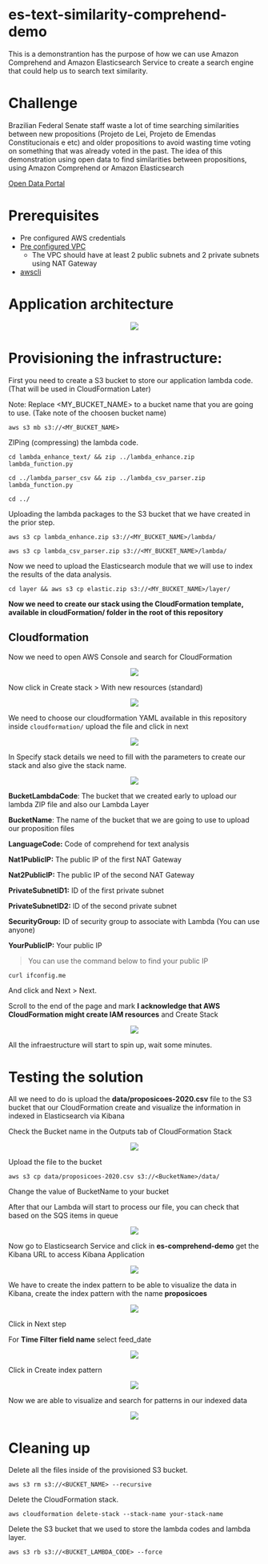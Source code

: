 #  es-text-similarity-comprehend-demo

This is a demonstrantion has the purpose of how we can use Amazon Comprehend and Amazon Elasticsearch Service to create a search engine that could help us to search text similarity.

# Challenge

Brazilian Federal Senate staff waste a lot of time searching similarities between new propositions (Projeto de Lei, Projeto de Emendas Constitucionais e etc) and older propositions to avoid wasting time voting on something that was already voted in the past. The idea of this demonstration using open data to find similarities between propositions, using Amazon Comprehend or Amazon Elasticsearch

[Open Data Portal](https://dadosabertos.camara.leg.br/swagger/api.html#staticfile)

# Prerequisites

- Pre configured AWS credentials
- [Pre configured VPC](https://github.com/BRCentralSA/aws-brazil-edu-series/blob/master/utils/vpc-template.yaml)
    - The VPC should have at least 2 public subnets and 2 private subnets using NAT Gateway
- [awscli](https://docs.aws.amazon.com/cli/latest/userguide/cli-chap-install.html)


# Application architecture

<p align="center"> 
<img src="images/es-text-similarity-comprehend-demo.png">
</p>

# Provisioning the infrastructure:

First you need to create a S3 bucket to store our application lambda code. (That will be used in CloudFormation Later)

Note: Replace <MY_BUCKET_NAME> to a bucket name that you are going to use. (Take note of the choosen bucket name)

```shell
aws s3 mb s3://<MY_BUCKET_NAME>
```

ZIPing (compressing) the lambda code.

```shell
cd lambda_enhance_text/ && zip ../lambda_enhance.zip lambda_function.py
```

```shell
cd ../lambda_parser_csv && zip ../lambda_csv_parser.zip lambda_function.py
```

```shell
cd ../
```

Uploading the lambda packages to the S3 bucket that we have created in the prior step.

```shell
aws s3 cp lambda_enhance.zip s3://<MY_BUCKET_NAME>/lambda/
```

```shell
aws s3 cp lambda_csv_parser.zip s3://<MY_BUCKET_NAME>/lambda/
```

Now we need to upload the Elasticsearch module that we will use to index the results of the data analysis.

```shell
cd layer && aws s3 cp elastic.zip s3://<MY_BUCKET_NAME>/layer/
```

**Now we need to create our stack using the CloudFormation template, available in cloudFormation/ folder in the root of this repository**

## Cloudformation

Now we need to open AWS Console and search for CloudFormation

<p align="center"> 
<img src="images/console01.png">
</p>

Now click in Create stack > With new resources (standard)

<p align="center"> 
<img src="images/console02.png">
</p>

We need to choose our cloudformation YAML available in this repository inside `cloudformation/` upload the file and click in next

<p align="center"> 
<img src="images/console03.png">
</p>

In Specify stack details we need to fill with the parameters to create our stack and also give the stack name.

<p align="center"> 
<img src="images/console04.png">
</p>

**BucketLambdaCode**: The bucket that we created early to upload our lambda ZIP file and also our Lambda Layer

**BucketName**: The name of the bucket that we are going to use to upload our proposition files

**LanguageCode:** Code of comprehend for text analysis

**Nat1PublicIP:** The public IP of the first NAT Gateway

**Nat2PublicIP:** The public IP of the second NAT Gateway

**PrivateSubnetID1:** ID of the first private subnet

**PrivateSubnetID2:** ID of the second private subnet

**SecurityGroup:** ID of security group to associate with Lambda (You can use anyone)

**YourPublicIP:** Your public IP

> You can use the command below to find your public IP

```shell
curl ifconfig.me
```

And click and Next > Next.

Scroll to the end of the page and mark **I acknowledge that AWS CloudFormation might create IAM resources** and Create Stack

<p align="center"> 
<img src="images/console05.png">
</p>

All the infraestructure will start to spin up, wait some minutes.

# Testing the solution

All we need to do is upload the **data/proposicoes-2020.csv** file to the S3 bucket that our CloudFormation create and visualize the information in indexed in Elasticsearch via Kibana

Check the Bucket name in the Outputs tab of CloudFormation Stack

<p align="center"> 
<img src="images/console06.png">
</p>

Upload the file to the bucket

```shell
aws s3 cp data/proposicoes-2020.csv s3://<BucketName>/data/
```

Change the value of BucketName to your bucket

After that our Lambda will start to process our file, you can check that based on the SQS items in queue

<p align="center"> 
<img src="images/console07.png">
</p>

Now go to Elasticsearch Service and click in **es-comprehend-demo** get the Kibana URL to access Kibana Application

<p align="center"> 
<img src="images/console08.png">
</p>

We have to create the index pattern to be able to visualize the data in Kibana, create the index pattern with the name **proposicoes**

<p align="center"> 
<img src="images/console09.png">
</p>

Click in Next step

For **Time Filter field name** select feed_date

<p align="center"> 
<img src="images/console10.png">
</p>

Click in Create index pattern

<p align="center"> 
<img src="images/console11.png">
</p>

Now we are able to visualize and search for patterns in our indexed data

<p align="center"> 
<img src="images/console12.png">
</p>

# Cleaning up

Delete all the files inside of the provisioned S3 bucket.

```shell
aws s3 rm s3://<BUCKET_NAME> --recursive
```

Delete the CloudFormation stack.

```shell
aws cloudformation delete-stack --stack-name your-stack-name
```

Delete the S3 bucket that we used to store the lambda codes and lambda layer.

```shell
aws s3 rb s3://<BUCKET_LAMBDA_CODE> --force
```